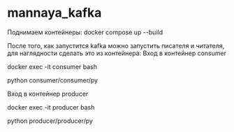 # mannaya_kafka

Поднимаем контейнеры:
docker compose up --build


После того, как запустится kafka можно запустить писателя и читателя, для наглядности сделать это из контейнера:
Вход в контейнер consumer

docker exec -it consumer bash

python consumer/consumer/py

Вход в контейнер producer

docker exec -it producer bash

python producer/producer/py
